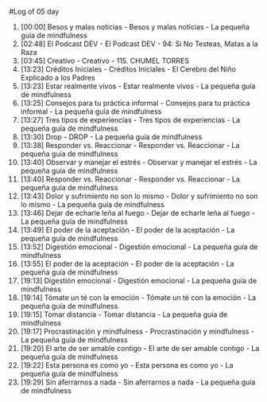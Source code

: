#Log of 05 day

1. [00:00] Besos y malas noticias - Besos y malas noticias - La pequeña guía de mindfulness
1. [02:48] El Podcast DEV - El Podcast DEV - 94: Si No Testeas, Matas a la Raza
1. [03:45] Creativo - Creativo - 115. CHUMEL TORRES
1. [13:23] Créditos Iniciales - Créditos Iniciales - El Cerebro del Niño Explicado a los Padres
1. [13:23] Estar realmente vivos - Estar realmente vivos - La pequeña guía de mindfulness
1. [13:25] Consejos para tu práctica informal - Consejos para tu práctica informal - La pequeña guía de mindfulness
1. [13:27] Tres tipos de experiencias - Tres tipos de experiencias - La pequeña guía de mindfulness
1. [13:30] Drop - DROP - La pequeña guía de mindfulness
1. [13:38] Responder vs. Reaccionar - Responder vs. Reaccionar - La pequeña guía de mindfulness
1. [13:40] Observar y manejar el estrés - Observar y manejar el estrés - La pequeña guía de mindfulness
1. [13:40] Responder vs. Reaccionar - Responder vs. Reaccionar - La pequeña guía de mindfulness
1. [13:43] Dolor y sufrimiento no son lo mismo - Dolor y sufrimiento no son lo mismo - La pequeña guía de mindfulness
1. [13:46] Dejar de echarle leña al fuego - Dejar de echarle leña al fuego - La pequeña guía de mindfulness
1. [13:49] El poder de la aceptación - El poder de la aceptación - La pequeña guía de mindfulness
1. [13:52] Digestión emocional - Digestión emocional - La pequeña guía de mindfulness
1. [13:55] El poder de la aceptación - El poder de la aceptación - La pequeña guía de mindfulness
1. [19:13] Digestión emocional - Digestión emocional - La pequeña guía de mindfulness
1. [19:14] Tómate un té con la emoción - Tómate un té con la emoción - La pequeña guía de mindfulness
1. [19:15] Tomar distancia - Tomar distancia - La pequeña guía de mindfulness
1. [19:17] Procrastinación y mindfulness - Procrastinación y mindfulness - La pequeña guía de mindfulness
1. [19:20] El arte de ser amable contigo - El arte de ser amable contigo - La pequeña guía de mindfulness
1. [19:22] Esta persona es como yo - Esta persona es como yo - La pequeña guía de mindfulness
1. [19:29] Sin aferrarnos a nada - Sin aferrarnos a nada - La pequeña guía de mindfulness
